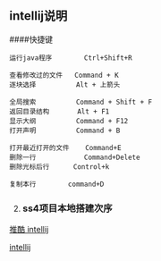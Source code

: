 ## intellij说明
####快捷键


	运行java程序		Ctrl+Shift+R
	
	查看修改过的文件   Command + K
	逐块选择          Alt + 上箭头
	
	全局搜索          Command + Shift + F
	返回目录结构		 Alt + F1
	显示大纲          Command + F12
	打开声明          Command + B
	
	打开最近打开的文件	 Command+E
	删除一行			Command+Delete
	删除光标后行		Control+k
	
	复制本行   		command+D

	
	

2. ### ss4项目本地搭建次序  	

[推酷 intellij](http://www.tuicool.com/articles/zmuiQn)

[intellij](http://www.jetbrains.com/idea/documentation/migration_faq.html)	
	

	
	
	



     

 


